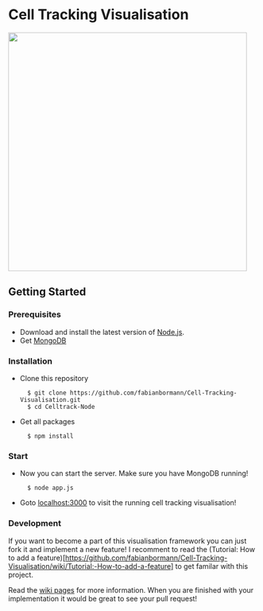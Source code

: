 # Cell Tracking Visualisation

<img src="https://cloud.githubusercontent.com/assets/1525818/12359148/1c34d2ba-bbb1-11e5-9e4b-80fe7f6f3ea3.png" width="480">

## Getting Started

### Prerequisites

* Download and install the latest version of [Node.js](https://nodejs.org/en/).
* Get [MongoDB](https://www.mongodb.org/) 

### Installation 

* Clone this repository

		$ git clone https://github.com/fabianbormann/Cell-Tracking-Visualisation.git
		$ cd Celltrack-Node
	
* Get all packages

		$ npm install

### Start 

* Now you can start the server. Make sure you have MongoDB running!

		$ node app.js

* Goto [localhost:3000](http://localhost:3000/) to visit the running cell tracking visualisation!

### Development

If you want to become a part of this visualisation framework you can just fork it and implement a new feature!
I recomment to read the (Tutorial: How to add a feature)[https://github.com/fabianbormann/Cell-Tracking-Visualisation/wiki/Tutorial:-How-to-add-a-feature] to get familar with this project.

Read the [wiki pages](https://github.com/fabianbormann/Cell-Tracking-Visualisation/wiki) for more information. When you are finished with your implementation it would be great to see your pull request!
